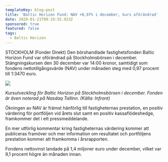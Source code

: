 ```yaml
---
templateKey: blog-post
title: 'Baltic Horizon Fund: NAV +0,97% i december, kurs oförändrad'
date: 2020-01-21T09:19:55.923Z
sponsored: true
featured: false
tags:
  - Baltic Horizon
---
```

STOCKHOLM (Fonder Direkt) Den börshandlade fastighetsfonden Baltic Horizon Fund var oförändrad på Stockholmsbörsen i december. Stängningskursen den 30 december var 14:00 kronor, samtidigt som fondens nettotillgångsvärde (NAV) under månaden steg med 0,97 procent till 1:3470 euro.

![](/img/blatic.png)

*Kursutveckling för Baltic Horizon på Stockholmsbörsen i december. Fonden är även noterad på Nasdaq Tallinn. (Källa: Infront)*

Ökningen av NAV är främst hänförlig till fastigheternas prestation, en positiv värdering för portföljen vid årets slut samt en positiv kassaflödeshedge, framkommer det i ett pressmeddelande.

En mer utförlig kommentar kring fastigheternas värdering kommer att publiceras framöver och mer information om resultatet och portföljens prestation kommer att framkomma i årsrapporten.

Fondens nettovinst landade på 1,4 miljoner euro under december, vilket var 9,1 procent högre än månaden innan.
